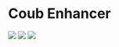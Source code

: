 # Coub Enhancer
<img src="https://img.shields.io/badge/license-MIT-blue" /> <img src="https://img.shields.io/badge/version-0.0.1-green" /> <img src="https://img.shields.io/badge/branch-alpha_devel-red" /> 
